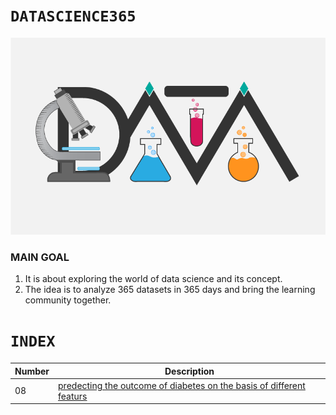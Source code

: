 # `DATASCIENCE365` 

![](https://github.com/HiteshGorana/DataScience365/blob/master/Awesom-Data-Science4.png)

### MAIN GOAL

1. It is about exploring the world of data science and its concept.
2. The idea is to analyze 365 datasets in 365 days and bring the learning community together.


# `INDEX`
| Number | Description |
|---|-------------|
| 08   | [predecting the outcome of diabetes on the basis of different featurs ](https://github.com/HiteshGorana/DataScience365/blob/master/08%20Date%20-7-9-2018/prediction.ipynb) |


